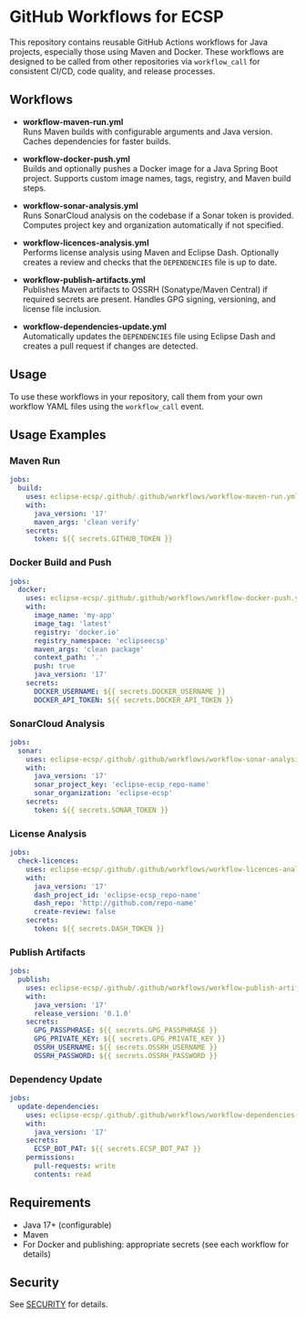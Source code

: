 # GitHub Workflows for ECSP

This repository contains reusable GitHub Actions workflows for Java projects, especially those using Maven and Docker. These workflows are designed to be called from other repositories via `workflow_call` for consistent CI/CD, code quality, and release processes.

## Workflows

- **workflow-maven-run.yml**  
  Runs Maven builds with configurable arguments and Java version. Caches dependencies for faster builds.

- **workflow-docker-push.yml**  
  Builds and optionally pushes a Docker image for a Java Spring Boot project. Supports custom image names, tags, registry, and Maven build steps.

- **workflow-sonar-analysis.yml**  
  Runs SonarCloud analysis on the codebase if a Sonar token is provided. Computes project key and organization automatically if not specified.

- **workflow-licences-analysis.yml**  
  Performs license analysis using Maven and Eclipse Dash. Optionally creates a review and checks that the `DEPENDENCIES` file is up to date.

- **workflow-publish-artifacts.yml**  
  Publishes Maven artifacts to OSSRH (Sonatype/Maven Central) if required secrets are present. Handles GPG signing, versioning, and license file inclusion.

- **workflow-dependencies-update.yml**  
  Automatically updates the `DEPENDENCIES` file using Eclipse Dash and creates a pull request if changes are detected.

## Usage

To use these workflows in your repository, call them from your own workflow YAML files using the `workflow_call` event.

## Usage Examples

### Maven Run

```yaml
jobs:
  build:
    uses: eclipse-ecsp/.github/.github/workflows/workflow-maven-run.yml@main
    with:
      java_version: '17'
      maven_args: 'clean verify'
    secrets:
      token: ${{ secrets.GITHUB_TOKEN }}
```

### Docker Build and Push

```yaml
jobs:
  docker:
    uses: eclipse-ecsp/.github/.github/workflows/workflow-docker-push.yml@main
    with:
      image_name: 'my-app'
      image_tag: 'latest'
      registry: 'docker.io'
      registry_namespace: 'eclipseecsp'
      maven_args: 'clean package'
      context_path: '.'
      push: true
      java_version: '17'
    secrets:
      DOCKER_USERNAME: ${{ secrets.DOCKER_USERNAME }}
      DOCKER_API_TOKEN: ${{ secrets.DOCKER_API_TOKEN }}
```

### SonarCloud Analysis

```yaml
jobs:
  sonar:
    uses: eclipse-ecsp/.github/.github/workflows/workflow-sonar-analysis.yml@main
    with:
      java_version: '17'
      sonar_project_key: 'eclipse-ecsp_repo-name'
      sonar_organization: 'eclipse-ecsp'
    secrets:
      token: ${{ secrets.SONAR_TOKEN }}
```

### License Analysis

```yaml
jobs:
  check-licences:
    uses: eclipse-ecsp/.github/.github/workflows/workflow-licences-analysis.yml@main
    with:
      java_version: '17'
      dash_project_id: 'eclipse-ecsp_repo-name'
      dash_repo: 'http://github.com/repo-name'
      create-review: false
    secrets:
      token: ${{ secrets.DASH_TOKEN }}
```

### Publish Artifacts

```yaml
jobs:
  publish:
    uses: eclipse-ecsp/.github/.github/workflows/workflow-publish-artifacts.yml@main
    with:
      java_version: '17'
      release_version: '0.1.0'
    secrets:
      GPG_PASSPHRASE: ${{ secrets.GPG_PASSPHRASE }}
      GPG_PRIVATE_KEY: ${{ secrets.GPG_PRIVATE_KEY }}
      OSSRH_USERNAME: ${{ secrets.OSSRH_USERNAME }}
      OSSRH_PASSWORD: ${{ secrets.OSSRH_PASSWORD }}
```

### Dependency Update

```yaml
jobs:
  update-dependencies:
    uses: eclipse-ecsp/.github/.github/workflows/workflow-dependencies-update.yml@main
    with:
      java_version: '17'
    secrets:
      ECSP_BOT_PAT: ${{ secrets.ECSP_BOT_PAT }}
    permissions:
      pull-requests: write
      contents: read
```

## Requirements

- Java 17+ (configurable)
- Maven
- For Docker and publishing: appropriate secrets (see each workflow for details)

## Security

See [SECURITY](SECURITY.md) for details.
